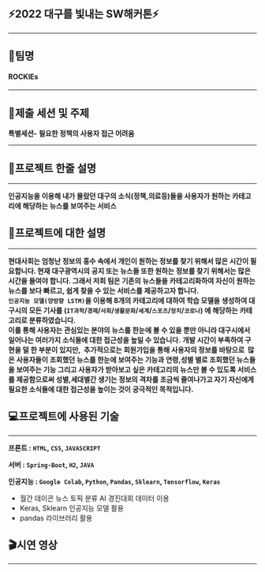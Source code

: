## **⚡2022 대구를 빛내는 SW해커톤⚡**

---

## **👀팀명**

#### **ROCKIEs**

---

## **🔎제출 세션 및 주제**

**특별세션-** **필요한 정책의 사용자 접근 어려움**

---

## **📜프로젝트 한줄 설명**

---

**인공지능을 이용해 내가 몰랐던 대구의 소식(정책,의료등)들을 사용자가 원하는 카테고리에 해당하는 뉴스를 보여주는 서비스**

## **📃프로젝트에 대한 설명**

---

**현대사회는 엄청난 정보의 홍수 속에서 개인이 원하는 정보를 찾기 위해서 많은 시간이 필요합니다. 
현재 대구광역시의 공지 또는 뉴스들 또한 원하는 정보를 찾기 위해서는 많은 시간을 들여야 합니다. 
그래서 저희 팀은 기존의 뉴스들을 카테고리화하여 자신이 원하는 뉴스를 보다 빠르고, 쉽게 찾을 수 있는 서비스를 제공하고자 합니다.  
`인공지능 모델(양방향 LSTM)`을 이용해 8개의 카테고리에 대하여 학습 모델을 생성하여 대구시의 모든 기사를 (`IT과학`/`경제`/`사회`/`생활문화`/`세계`/`스포츠`/`정치`/`코로나`) 에 해당하는 카테고리로 분류하였습니다.   
이를 통해 사용자는 관심있는 분야의 뉴스를 한눈에 볼 수 있을 뿐만 아니라 대구시에서 일어나는 여러가지 소식들에 대한 접근성을 높일 수 있습니다.**
**개발 시간이 부족하여 구현을 덜 한 부분이 있지만,  추가적으로는 회원가입을 통해 사용자의 정보를 바탕으로  많은 사용자들이 조회했던 뉴스를 한눈에 보여주는 기능과 연령,성별 별로 조회했던 뉴스들을 보여주는 기능 그리고 사용자가 받아보고 싶은 카테고리의 뉴스만 볼 수 있도록 서비스를 제공함으로써 성별,세대별간 생기는 정보의 격차를 조금씩 줄여나가고 자기 자신에게 필요한 소식들에 대한 접근성을 높이는 것이 궁극적인 목적입니다.**

## **💻프로젝트에 사용된 기술**

---

**프론트 : `HTML`, `CSS`, `JAVASCRIPT`**

**서버 : `Spring-Boot`, `H2`, `JAVA`**

**인공지능 : `Google Colab`, `Python`, `Pandas`, `Sklearn`, `Tensorflow`, `Keras`**

-   월간 데이콘 뉴스 토픽 분류 AI 경진대회 데이터 이용 
-   Keras, Sklearn 인공지능 모델 활용 
-   pandas 라이브러리 활용

## **🎬시연 영상**

---
